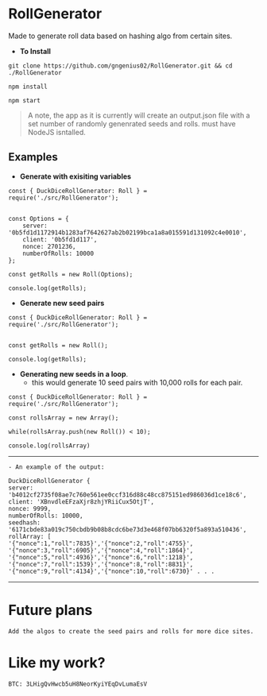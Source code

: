 # RollGenerator

Made to generate roll data based on hashing algo from certain sites.


- **To Install**

```
git clone https://github.com/gngenius02/RollGenerator.git && cd ./RollGenerator

npm install

npm start
```

> A note, the app as it is currently will create an output.json file with a set number
>of randomly genenrated seeds and rolls.
>must have NodeJS isntalled.

**Examples**
--

- **Generate with exisiting variables**

```
const { DuckDiceRollGenerator: Roll } = require('./src/RollGenerator');


const Options = {
	server: '0b5fd1d1172914b1283af7642627ab2b02199bca1a8a015591d131092c4e0010',
	client: '0b5fd1d117',
	nonce: 2701236,
	numberOfRolls: 10000
};

const getRolls = new Roll(Options);

console.log(getRolls);
```

- **Generate new seed pairs**


```
const { DuckDiceRollGenerator: Roll } = require('./src/RollGenerator');


const getRolls = new Roll();

console.log(getRolls);
```

- **Generating new seeds in a loop**.
  - this would generate 10 seed pairs with 10,000 rolls for each pair.

```
const { DuckDiceRollGenerator: Roll } = require('./src/RollGenerator');

const rollsArray = new Array();

while(rollsArray.push(new Roll()) < 10);

console.log(rollsArray)
```
---
    - An example of the output:
 ```
DuckDiceRollGenerator {
server: 'b4012cf2735f08ae7c760e561ee0ccf316d88c48cc875151ed986036d1ce18c6',
client: 'XBnvdleEFzaXjr8zhjYRiiCux5OtjT',
nonce: 9999,
numberOfRolls: 10000,
seedhash: '6171cbde83a019c750cbdb9b08b8cdc6be73d3e468f07bb6320f5a893a510436',
rollArray: [
'{"nonce":1,"roll":7835}','{"nonce":2,"roll":4755}',
'{"nonce":3,"roll":6905}','{"nonce":4,"roll":1864}',
'{"nonce":5,"roll":4936}','{"nonce":6,"roll":1218}',
'{"nonce":7,"roll":1539}','{"nonce":8,"roll":8831}',
'{"nonce":9,"roll":4134}','{"nonce":10,"roll":6730}' . . .

 ```
---

# Future plans

    Add the algos to create the seed pairs and rolls for more dice sites.

# **Like my work?**

    BTC: 3LHigQvHwcb5uH8NeorKyiYEqDvLumaEsV